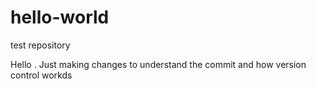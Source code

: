 # hello-world
test repository


Hello . Just making changes to understand the commit and how version control workds
